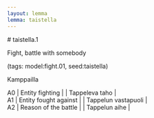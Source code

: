```yaml
---
layout: lemma
lemma: taistella
---
```


<div class="sense">
# <span class="sensename">taistella.1</span>

<span class="description">Fight, battle with somebody</span>

(tags: model:fight.01, seed:taistella)

<span class="description">Kamppailla</span>

A0 | Entity fighting |   | Tappeleva taho |  
A1 | Entity fought against |   | Tappelun vastapuoli |  
A2 | Reason of the battle |   | Tappelun aihe |  

</div>

